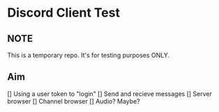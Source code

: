 # Discord Client Test

## NOTE
This is a temporary repo. It's for testing purposes ONLY.

## Aim
[] Using a user token to "login"
[] Send and recieve messages
[] Server browser
[] Channel browser
[] Audio? Maybe?